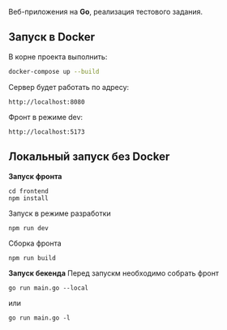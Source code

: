 Веб-приложения на **Go**, реализация тестового задания.

## Запуск в Docker
В корне проекта выполнить:

```bash
docker-compose up --build
```
Сервер будет работать по адресу:
```
http://localhost:8080
```
Фронт в режиме dev:
```
http://localhost:5173
```
## Локальный запуск без Docker

**Запуск фронта**

```
cd frontend
npm install
```
Запуск в режиме разработки
```
npm run dev
```
Сборка фронта
```
npm run build
```

**Запуск бекенда**
Перед запускм необходимо собрать фронт
```
go run main.go --local
```
или
```
go run main.go -l
```